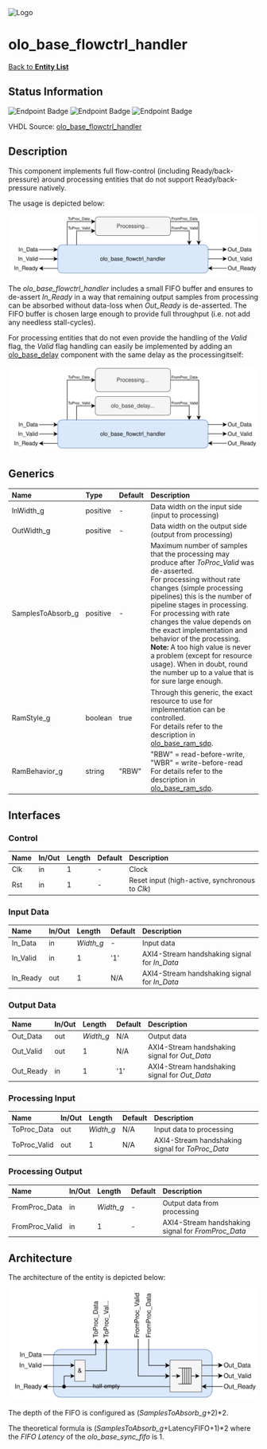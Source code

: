 <img src="../Logo.png" alt="Logo" width="400">

# olo_base_flowctrl_handler

[Back to **Entity List**](../EntityList.md)

## Status Information

![Endpoint Badge](https://img.shields.io/endpoint?url=https://storage.googleapis.com/open-logic-badges/coverage/olo_base_flowctrl_handler.json?cacheSeconds=0)
![Endpoint Badge](https://img.shields.io/endpoint?url=https://storage.googleapis.com/open-logic-badges/branches/olo_base_flowctrl_handler.json?cacheSeconds=0)
![Endpoint Badge](https://img.shields.io/endpoint?url=https://storage.googleapis.com/open-logic-badges/issues/olo_base_flowctrl_handler.json?cacheSeconds=0)

VHDL Source: [olo_base_flowctrl_handler](../../src/base/vhdl/olo_base_flowctrl_handler.vhd)

## Description

This component implements full flow-control (including Ready/back-pressure) around processing entities that do not
support Ready/back-pressure natively.

The usage is depicted below:

![Usage 1](./misc/olo_base_flowctrl_handler_usage1.svg)

The _olo_base_flowctrl_handler_ includes a small FIFO buffer and ensures to de-assert _In_Ready_ in a way that remaining
output samples from processing can be absorbed without data-loss when _Out_Ready_ is de-asserted. The FIFO buffer is
chosen large enough to provide full throughput (i.e. not add any needless stall-cycles).

For processing entities that do not even provide the handling of the _Valid_ flag, the _Valid_ flag handling can
easily be implemented by adding an [olo_base_delay](*./olo_base_delay.md) component with the same delay as the
processingitself:

![Usage 1](./misc/olo_base_flowctrl_handler_usage2.svg)

## Generics

| Name              | Type     | Default | Description                                                  |
| :---------------- | :------- | ------- | :----------------------------------------------------------- |
| InWidth_g         | positive | -       | Data width on the input side (input to processing)           |
| OutWidth_g        | positive | -       | Data width on the output side (output from processing)       |
| SamplesToAbsorb_g | positive | -       | Maximum number of samples that the processing may produce after _ToProc_Valid_ was de-asserted.<br />For processing without rate changes (simple processing pipelines) this is the number of pipeline stages in processing. <br />For processing with rate changes the value depends on the exact implementation and behavior of the processing.<br />**Note:** A too high value is never a problem (except for resource usage). When in doubt, round the number up to a value that is for sure large enough. |
| RamStyle_g        | boolean  | true    | Through this generic, the exact resource to use for implementation can be controlled. <br />For details refer to the description in [olo_base_ram_sdp](./olo_base_ram_sdp.md). |
| RamBehavior_g     | string   | "RBW"   | "RBW" = read-before-write, "WBR" = write-before-read<br/>For details refer to the description in [olo_base_ram_sdp](./olo_base_ram_sdp.md). |

## Interfaces

### Control

| Name | In/Out | Length | Default | Description                                     |
| :--- | :----- | :----- | ------- | :---------------------------------------------- |
| Clk  | in     | 1      | -       | Clock                                           |
| Rst  | in     | 1      | -       | Reset input (high-active, synchronous to _Clk_) |

### Input Data

| Name     | In/Out | Length    | Default | Description                                  |
| :------- | :----- | :-------- | ------- | :------------------------------------------- |
| In_Data  | in     | _Width_g_ | -       | Input data                                   |
| In_Valid | in     | 1         | '1'     | AXI4-Stream handshaking signal for _In_Data_ |
| In_Ready | out    | 1         | N/A     | AXI4-Stream handshaking signal for _In_Data_ |

### Output Data

| Name      | In/Out | Length    | Default | Description                                   |
| :-------- | :----- | :-------- | ------- | :-------------------------------------------- |
| Out_Data  | out    | _Width_g_ | N/A     | Output data                                   |
| Out_Valid | out    | 1         | N/A     | AXI4-Stream handshaking signal for _Out_Data_ |
| Out_Ready | in     | 1         | '1'     | AXI4-Stream handshaking signal for _Out_Data_ |

### Processing Input

| Name         | In/Out | Length    | Default | Description                                      |
| :----------- | :----- | :-------- | ------- | :----------------------------------------------- |
| ToProc_Data  | out    | _Width_g_ | N/A     | Input data to processing                         |
| ToProc_Valid | out    | 1         | N/A     | AXI4-Stream handshaking signal for _ToProc_Data_ |

### Processing Output

| Name           | In/Out | Length    | Default | Description                                        |
| :------------- | :----- | :-------- | ------- | :------------------------------------------------- |
| FromProc_Data  | in     | _Width_g_ | -       | Output data from processing                        |
| FromProc_Valid | in     | 1         | -       | AXI4-Stream handshaking signal for _FromProc_Data_ |

## Architecture

The architecture of the entity is depicted below:

![Usage 1](./misc/olo_base_flowctrl_handler_arch.svg)

The depth of the FIFO is configured as (_SamplesToAbsorb_g_+2)*2.

The theoretical formula is (_SamplesToAbsorb_g_+LatencyFIFO+1)*2 where the _FIFO Latency_ of the _olo_base_sync_fifo_
is 1.
